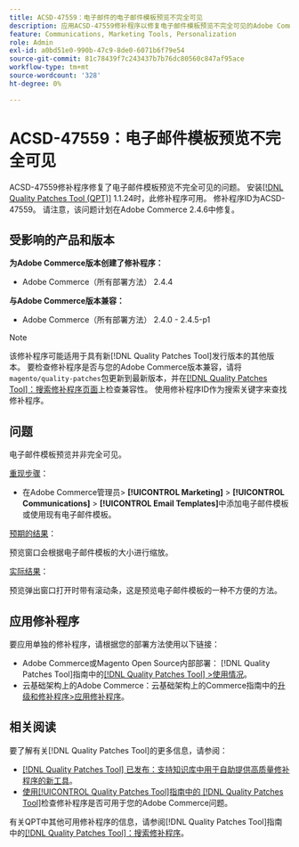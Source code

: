 ```yaml
---
title: ACSD-47559：电子邮件的电子邮件模板预览不完全可见
description: 应用ACSD-47559修补程序以修复电子邮件模板预览不完全可见的Adobe Commerce问题。
feature: Communications, Marketing Tools, Personalization
role: Admin
exl-id: a0bd51e0-990b-47c9-8de0-6071b6f79e54
source-git-commit: 81c78439f7c243437b7b76dc80560c847af95ace
workflow-type: tm+mt
source-wordcount: '328'
ht-degree: 0%

---
```


# ACSD-47559：电子邮件模板预览不完全可见

ACSD-47559修补程序修复了电子邮件模板预览不完全可见的问题。 安装[[!DNL Quality Patches Tool (QPT)]](https://experienceleague.adobe.com/docs/commerce-knowledge-base/kb/announcements/commerce-announcements/magento-quality-patches-released-new-tool-to-self-serve-quality-patches.html) 1.1.24时，此修补程序可用。 修补程序ID为ACSD-47559。 请注意，该问题计划在Adobe Commerce 2.4.6中修复。

## 受影响的产品和版本

**为Adobe Commerce版本创建了修补程序：**

* Adobe Commerce（所有部署方法） 2.4.4

**与Adobe Commerce版本兼容：**

* Adobe Commerce（所有部署方法） 2.4.0 - 2.4.5-p1

>[!NOTE]
>
>该修补程序可能适用于具有新[!DNL Quality Patches Tool]发行版本的其他版本。 要检查修补程序是否与您的Adobe Commerce版本兼容，请将`magento/quality-patches`包更新到最新版本，并在[[!DNL Quality Patches Tool]：搜索修补程序页面](https://experienceleague.adobe.com/tools/commerce-quality-patches/index.html)上检查兼容性。 使用修补程序ID作为搜索关键字来查找修补程序。

## 问题

电子邮件模板预览并非完全可见。

<u>重现步骤</u>：

* 在Adobe Commerce管理员> **[!UICONTROL Marketing]** > **[!UICONTROL Communications]** > **[!UICONTROL Email Templates]**&#x200B;中添加电子邮件模板或使用现有电子邮件模板。

<u>预期的结果</u>：

预览窗口会根据电子邮件模板的大小进行缩放。

<u>实际结果</u>：

预览弹出窗口打开时带有滚动条，这是预览电子邮件模板的一种不方便的方法。

## 应用修补程序

要应用单独的修补程序，请根据您的部署方法使用以下链接：

* Adobe Commerce或Magento Open Source内部部署： [!DNL Quality Patches Tool]指南中的[[!DNL Quality Patches Tool] >使用情况](/help/tools/quality-patches-tool/usage.md)。
* 云基础架构上的Adobe Commerce：云基础架构上的Commerce指南中的[升级和修补程序>应用修补程序](https://experienceleague.adobe.com/docs/commerce-cloud-service/user-guide/develop/upgrade/apply-patches.html)。

## 相关阅读

要了解有关[!DNL Quality Patches Tool]的更多信息，请参阅：

* [[!DNL Quality Patches Tool] 已发布：支持知识库中用于自助提供高质量修补程序的新工具](https://experienceleague.adobe.com/en/docs/commerce-knowledge-base/kb/announcements/commerce-announcements/magento-quality-patches-released-new-tool-to-self-serve-quality-patches)。
* [使用[!UICONTROL Quality Patches Tool]指南中的 [!DNL Quality Patches Tool]](/help/tools/quality-patches-tool/patches-available-in-qpt/check-patch-for-magento-issue-with-magento-quality-patches.md)检查修补程序是否可用于您的Adobe Commerce问题。


有关QPT中其他可用修补程序的信息，请参阅[!DNL Quality Patches Tool]指南中的[[!DNL Quality Patches Tool]：搜索修补程序](https://experienceleague.adobe.com/tools/commerce-quality-patches/index.html)。
